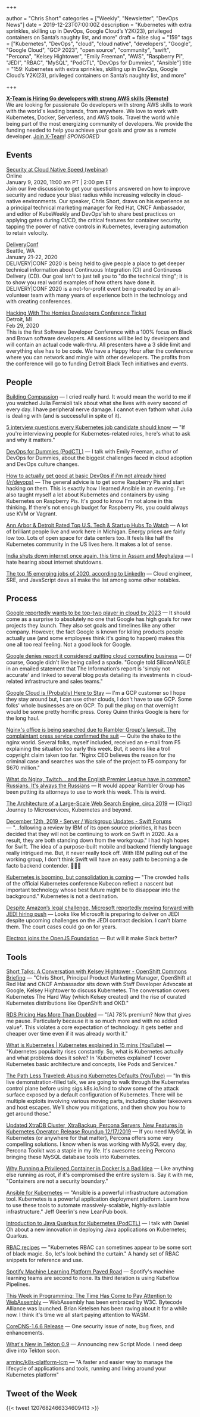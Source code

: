 +++

author = "Chris Short"
categories = ["Weekly", "Newsletter", "DevOps News"]
date = 2019-12-23T07:00:00Z
description = "Kubernetes with extra sprinkles, skilling up in DevOps, Google Cloud’s Y2K(23), privileged containers on Santa’s naughty list, and more"
draft = false
slug = "159"
tags = ["Kubernetes", "DevOps", "cloud", "cloud native", "developers", "Google", "Google Cloud", "GCP 2023", "open source", "community", "swift", "Percona", "Kelsey Hightower", "Emily Freeman", "AWS", "Raspberry Pi", "JEDI", "RBAC", "MySQL", "PodCTL", "DevOps for Dummies", "Ansible"]
title = "159: Kubernetes with extra sprinkles, skilling up in DevOps, Google Cloud’s Y2K(23), privileged containers on Santa’s naughty list, and more"

+++

[**X-Team is Hiring Go developers with strong AWS skills (Remote)**](https://x-team.com/remote-go-developer-jobs/?utm_source=devopsish&utm_medium=email-ad)  
We are looking for passionate Go developers with strong AWS skills to work with the world's leading brands, from anywhere. We love to work with Kubernetes, Docker, Serverless, and AWS tools. Travel the world while being part of the most energizing community of developers. We provide the funding needed to help you achieve your goals and grow as a remote developer. [Join X-Team](https://x-team.com/remote-go-developer-jobs/?utm_source=devopsish&utm_medium=email-ad)! *SPONSORED*

## Events

[Security at Cloud Native Speed (webinar)](https://security.stackrox.com/2020_01SecurityatCloudNativeSpeedWebinar_200Registration.html)  
Online  
January 9, 2020, 11:00 am PT | 2:00 pm ET  
Join our live discussion to get your questions answered on how to improve security and reduce your blast radius while increasing velocity in cloud-native environments. Our speaker, Chris Short, draws on his experience as a principal technical marketing manager for Red Hat, CNCF Ambassador, and editor of KubeWeekly and DevOps'ish to share best practices on applying gates during CI/CD, the critical features for container security, tapping the power of native controls in Kubernetes, leveraging automation to retain velocity.

[DeliveryConf](https://www.deliveryconf.com/)  
Seattle, WA  
January 21-22, 2020  
DELIVERY|CONF 2020 is being held to give people a place to get deeper technical information about Continuous Integration (CI) and Continuous Delivery (CD). Our goal isn't to just tell you to "do the technical thing"; it is to show you real world examples of how others have done it. DELIVERY|CONF 2020 is a not-for-profit event being created by an all-volunteer team with many years of experience both in the technology and with creating conferences.

[Hacking With The Homies Developers Conference Ticket](https://www.eventbrite.com/e/hacking-with-the-homies-developers-conference-tickets-83203845943)  
Detroit, MI  
Feb 29, 2020  
This is the first Software Developer Conference with a 100% focus on Black and Brown software developers. All sessions will be led by developers and will contain an actual code walk-thru. All presenters have a 3 slide limit and everything else has to be code. We have a Happy Hour after the conference where you can network and mingle with other developers. The profits from the conference will go to funding Detroit Black Tech initiatives and events.

## People

[Building Compassion](https://www.youtube.com/watch?v=X6qOweQtqTg) — I cried really hard. It would mean the world to me if you watched Julia Ferraioli talk about what she lives with every second of every day. I have peripheral nerve damage. I cannot even fathom what Julia is dealing with (and is successful in spite of it).

[5 interview questions every Kubernetes job candidate should know](https://opensource.com/article/19/12/kubernetes-interview-questions) — "If you're interviewing people for Kubernetes-related roles, here's what to ask and why it matters."

[DevOps for Dummies (PodCTL)](http://podcast.podctl.com/110399/2325842-devops-for-dummies) — I talk with Emily Freeman, author of DevOps for Dummies, about the biggest challenges faced in cloud adoption and DevOps culture changes.

[How to actually get good at basic DevOps if i'm not already hired (/r/devops)](https://www.reddit.com/r/devops/comments/e9nl05/how_to_actually_get_good_at_basic_devops_if_im/) — The general advice is to get some Raspberry Pis and start hacking on them. This is exactly how I learned Ansible in an evening. I've also taught myself a lot about Kubernetes and containers by using Kubernetes on Raspberry Pis. It's good to know I'm not alone in this thinking. If there's not enough budget for Raspberry Pis, you could always use KVM or Vagrant.

[Ann Arbor & Detroit Rated Top U.S. Tech & Startup Hubs To Watch](https://cronicle.press/2019/12/13/ann-arbor-detroit-rated-top-u-s-tech-startup-hubs-to-watch/) — A lot of brilliant people live and work here in Michigan. Energy prices are fairly low too. Lots of open space for data centers too. It feels like half the Kubernetes community in the US lives here. It makes a lot of sense.

[India shuts down internet once again, this time in Assam and Meghalaya](https://techcrunch.com/2019/12/13/internet-shutdown-india-assam-meghalaya/) — I hate hearing about internet shutdowns.

[The top 15 emerging jobs of 2020, according to LinkedIn](https://qz.com/work/1764751/the-top-15-emerging-jobs-of-2020-according-to-linkedin/) — Cloud engineer, SRE, and JavaScript devs all make the list among some other notables.

## Process

[Google reportedly wants to be top-two player in cloud by 2023](https://www.cnbc.com/2019/12/17/google-reportedly-wants-to-be-top-two-player-in-cloud-by-2023.html) — It should come as a surprise to absolutely no one that Google has high goals for new projects they launch. They also set goals and timelines like any other company. However, the fact Google is known for killing products people actually use (and some employees think it's going to happen) makes this one all too real feeling. Not a good look for Google.

[Google denies report it considered quitting cloud computing business](https://siliconangle.com/2019/12/17/google-denies-report-considered-quitting-cloud-computing-business/) — Of course, Google didn't like being called a spade. "Google told SiliconANGLE in an emailed statement that The Information’s report is 'simply not accurate' and linked to several blog posts detailing its investments in cloud-related infrastructure and sales teams."

[Google Cloud is (Probably) Here to Stay](https://www.lastweekinaws.com/blog/google-cloud-is-probably-here-to-stay/) — I'm a GCP customer so I hope they stay around but, I can use other clouds, I don't have to use GCP. Some folks' whole businesses are on GCP. To pull the plug on that overnight would be some pretty horrific press. Corey Quinn thinks Google is here for the long haul.

[Nginx's office is being searched due to Rambler Group's lawsuit. The complaintant press service confirmed the suit](https://habr.com/en/post/479968/) — Quite the shake to the nginx world. Several folks, myself included, received an e-mail from F5 explaining the situation too early this week. But, it seems like a troll copyright claim taken too far. "Nginx CEO believes the reason for the criminal case and searches was the sale of the project to F5 company for $670 million."

[What do Nginx, Twitch... and the English Premier League have in common? Russians. It's always the Russians](https://www.theregister.co.uk/2019/12/17/twitch_russia_lawsuit/) — It would appear Rambler Group has been putting its attorneys to use to work this week. This is weird.

[The Architecture of a Large-Scale Web Search Engine, circa 2019](https://0x65.dev/blog/2019-12-14/the-architecture-of-a-large-scale-web-search-engine-circa-2019.html) — [Cliqz] Journey to Microservices, Kubernetes and beyond.

[December 12th, 2019 - Server / Workgroup Updates - Swift Forums](https://forums.swift.org/t/december-12th-2019/31735) — "...following a review by IBM of its open source priorities, it has been decided that they will not be continuing to work on Swift in 2020. As a result, they are both standing down from the workgroup." I had high hopes for Swift. The idea of a purpose-built mobile and backend friendly language really intrigued me. But, it never really took off. With IBM pulling out of the working group, I don't think Swift will have an easy path to becoming a de facto backend contender. 🙁🙁🙁

[Kubernetes is booming, but consolidation is coming](https://www.zdnet.com/article/kubernetes-is-booming-but-consolidation-is-coming/) — "The crowded halls of the official Kubernetes conference Kubecon reflect a nascent but important technology whose best future might be to disappear into the background." Kubernetes is not a destination.

[Despite Amazon’s legal challenge, Microsoft reportedly moving forward with JEDI hiring push](https://www.geekwire.com/2019/despite-amazons-legal-challenge-microsoft-reportedly-moving-forward-jedi-hiring-push/) — Looks like Microsoft is preparing to deliver on JEDI despite upcoming challenges on the JEDI contract decision. I can't blame them. The court cases could go on for years.

[Electron joins the OpenJS Foundation](https://openjsf.org/blog/2019/12/11/electron-joins-the-openjs-foundation/) — But will it make Slack better?

## Tools

[Short Talks: A Conversation with Kelsey Hightower - OpenShift Commons Briefing](https://youtu.be/YYHp0oksor4) — "Chris Short, Principal Product Marketing Manager, OpenShift at Red Hat and CNCF Ambassador sits down with Staff Developer Advocate at Google, Kelsey Hightower to discuss Kubernetes. The conversation covers Kubernetes The Hard Way (which Kelsey created) and the rise of curated Kubernetes distributions like OpenShift and OKD."

[RDS Pricing Has More Than Doubled](https://medium.com/@rbranson/rds-pricing-has-more-than-doubled-ef8c3b7e5218) — "[A] 78% premium? Now that gives me pause. Particularly because it is so much more and with no added value². This violates a core expectation of technology: it gets better and cheaper over time even if it was already worth it."

[What is Kubernetes | Kubernetes explained in 15 mins (YouTube)](https://www.youtube.com/watch?v=VnvRFRk_51k&feature=youtu.be) — "Kubernetes popularity rises constantly. So, what is Kubernetes actually and what problems does it solve? In 'Kubernetes explained' I cover Kubernetes basic architecture and concepts, like Pods and Services."

[The Path Less Traveled: Abusing Kubernetes Defaults (YouTube)](https://www.youtube.com/watch?v=HmoVSmTIOxM) — "In this live demonstration-filled talk, we are going to walk through the Kubernetes control plane before using sigs.k8s.io/kind to show some of the attack surface exposed by a default configuration of Kubernetes. There will be multiple exploits involving various moving parts, including cluster takeovers and host escapes. We’ll show you mitigations, and then show you how to get around those."

[Updated XtraDB Cluster, XtraBackup, Percona Servers, New Features in Kubernetes Operator: Release Roundup 12/17/2019](https://www.percona.com/blog/2019/12/17/updated-xtradb-cluster-xtrabackup-percona-servers-new-features-in-kubernetes-operator-release-roundup/) — If you need MySQL in Kubernetes (or anywhere for that matter), Percona offers some very compelling solutions. I know when is was working with MySQL every day, Percona Toolkit was a staple in my life. It's awesome seeing Percona bringing these MySQL database tools into Kubernetes.

[Why Running a Privileged Container in Docker Is a Bad Idea](https://blog.trendmicro.com/trendlabs-security-intelligence/why-running-a-privileged-container-in-docker-is-a-bad-idea/) — Like anything else running as root, if it's compromised the entire system is. Say it with me, "Containers are not a security boundary."

[Ansible for Kubernetes](https://www.ansibleforkubernetes.com/) — "Ansible is a powerful infrastructure automation tool. Kubernetes is a powerful application deployment platform. Learn how to use these tools to automate massively-scalable, highly-available infrastructure." Jeff Geerlin's new LeanPub book.

[Introduction to Java Quarkus for Kubernetes (PodCTL)](http://podcast.podctl.com/110399/2323475-introduction-to-java-quarkus-for-kubernetes) — I talk with Daniel Oh about a new innovation in deploying Java applications on Kubernetes; Quarkus.

[RBAC recipes](https://recipes.rbac.dev/) — "Kubernetes RBAC can sometimes appear to be some sort of black magic. So, let's look behind the curtain." A handy set of RBAC snippets for reference and use.

[Spotify Machine Learning Platform Paved Road](https://labs.spotify.com/2019/12/13/the-winding-road-to-better-machine-learning-infrastructure-through-tensorflow-extended-and-kubeflow/) — Spotify's machine learning teams are second to none. Its third iteration is using Kubeflow Pipelines.

[This Week in Programming: The Time Has Come to Pay Attention to WebAssembly](https://thenewstack.io/this-week-in-programming-the-time-has-come-to-pay-attention-to-webassembly/) — WebAssembly has been embraced by W3C. Bytecode Alliance was launched. Brian Ketelsen has been raving about it for a while now. I think it's time we all start paying attention to WASM.

[CoreDNS-1.6.6 Release](https://coredns.io/2019/12/11/coredns-1.6.6-release/) — One security issue of note, bug fixes, and enhancements.

[What's New in Tekton 0.9](https://cd.foundation/blog/2019/12/12/whats-new-in-tekton-0-9/) — Announcing new Script Mode. I need deep dive into Tekton soon.

[arminc/k8s-platform-lcm](https://github.com/arminc/k8s-platform-lcm) — "A faster and easier way to manage the lifecycle of applications and tools, running and living around your Kubernetes platform"

## Tweet of the Week

{{< tweet 1207682466334609413 >}}
